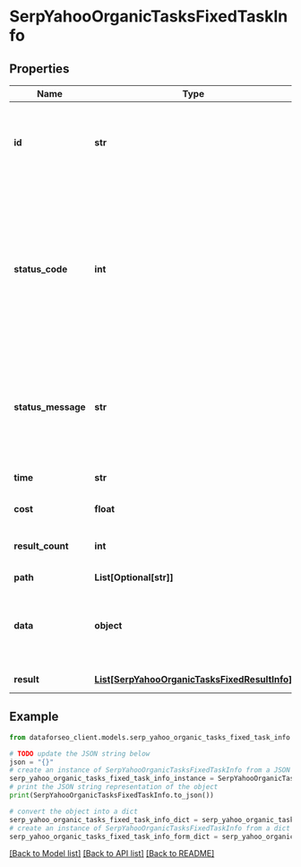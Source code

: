 # SerpYahooOrganicTasksFixedTaskInfo


## Properties

Name | Type | Description | Notes
------------ | ------------- | ------------- | -------------
**id** | **str** | task identifier unique task identifier in our system in the UUID format | [optional] 
**status_code** | **int** | status code of the task generated by DataForSEO, can be within the following range: 10000-60000 you can find the full list of the response codes here | [optional] 
**status_message** | **str** | informational message of the task you can find the full list of general informational messages here | [optional] 
**time** | **str** | execution time, seconds | [optional] 
**cost** | **float** | total tasks cost, USD | [optional] 
**result_count** | **int** | number of elements in the result array | [optional] 
**path** | **List[Optional[str]]** | URL path | [optional] 
**data** | **object** | contains the same parameters that you specified in the POST request | [optional] 
**result** | [**List[SerpYahooOrganicTasksFixedResultInfo]**](SerpYahooOrganicTasksFixedResultInfo.md) | array of results | [optional] 

## Example

```python
from dataforseo_client.models.serp_yahoo_organic_tasks_fixed_task_info import SerpYahooOrganicTasksFixedTaskInfo

# TODO update the JSON string below
json = "{}"
# create an instance of SerpYahooOrganicTasksFixedTaskInfo from a JSON string
serp_yahoo_organic_tasks_fixed_task_info_instance = SerpYahooOrganicTasksFixedTaskInfo.from_json(json)
# print the JSON string representation of the object
print(SerpYahooOrganicTasksFixedTaskInfo.to_json())

# convert the object into a dict
serp_yahoo_organic_tasks_fixed_task_info_dict = serp_yahoo_organic_tasks_fixed_task_info_instance.to_dict()
# create an instance of SerpYahooOrganicTasksFixedTaskInfo from a dict
serp_yahoo_organic_tasks_fixed_task_info_form_dict = serp_yahoo_organic_tasks_fixed_task_info.from_dict(serp_yahoo_organic_tasks_fixed_task_info_dict)
```
[[Back to Model list]](../README.md#documentation-for-models) [[Back to API list]](../README.md#documentation-for-api-endpoints) [[Back to README]](../README.md)


